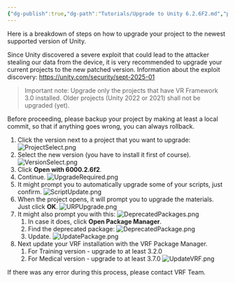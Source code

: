 ```yaml
---
{"dg-publish":true,"dg-path":"Tutorials/Upgrade to Unity 6.2.6F2.md","permalink":"/tutorials/upgrade-to-unity-6-2-6-f2/","noteIcon":""}
---
```


Here is a breakdown of steps on how to upgrade your project to the newest supported version of Unity. 

Since Unity discovered a severe exploit that could lead to the attacker stealing our data from the device, it is very recommended to upgrade your current projects to the new patched version.
Information about the exploit discovery: https://unity.com/security/sept-2025-01

> Important note: Upgrade only the projects that have VR Framework 3.0 installed. Older projects (Unity 2022 or 2021) shall not be upgraded (yet).
 

Before proceeding, please backup your project by making at least a local commit, so that if anything goes wrong, you can always rollback.


1. Click the version next to a project that you want to upgrade:
   ![ProjectSelect.png](/img/user/img/Tutorials/UpgradeToUnity6.2.6f2/ProjectSelect.png)
2. Select the new version (you have to install it first of course).
   ![VersionSelect.png](/img/user/img/Tutorials/UpgradeToUnity6.2.6f2/VersionSelect.png)
3. Click **Open with 6000.2.6f2**.
4. Continue.
   ![UpgradeRequired.png](/img/user/img/Tutorials/UpgradeToUnity6.2.6f2/UpgradeRequired.png)
5. It might prompt you to automatically upgrade some of your scripts, just confirm.
   ![ScriptUpdate.png](/img/user/img/Tutorials/UpgradeToUnity6.2.6f2/ScriptUpdate.png)
6. When the project opens, it will prompt you to upgrade the materials. Just click **OK**.
   ![URPUpgrade.png](/img/user/img/Tutorials/UpgradeToUnity6.2.6f2/URPUpgrade.png)
7. It might also prompt you with this:
   ![DeprecatedPackages.png](/img/user/img/Tutorials/UpgradeToUnity6.2.6f2/DeprecatedPackages.png)
	1. In case it does, click **Open Package Manager**.
	2. Find the deprecated package:
	   ![DeprecatedPackage.png](/img/user/img/Tutorials/UpgradeToUnity6.2.6f2/DeprecatedPackage.png)
	3. Update.
	   ![UpdatePackage.png](/img/user/img/Tutorials/UpgradeToUnity6.2.6f2/UpdatePackage.png)
8. Next update your VRF installation with the VRF Package Manager.
	1. For Training version - upgrade to at least 3.2.0
	2. For Medical version - upgrade to at least 3.7.0
	   ![UpdateVRF.png](/img/user/img/Tutorials/UpgradeToUnity6.2.6f2/UpdateVRF.png)

If there was any error during this process, please contact VRF Team. 